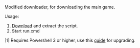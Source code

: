 Modified downloader, for downloading the main game.

Usage:

1. [Download](https://github.com/xaduha/Combat-Demo-Downloader/archive/maingame.zip) and extract the script.
2. Start run.cmd

[1] Requires Powershell 3 or higher, use this [guide](https://social.technet.microsoft.com/wiki/contents/articles/21016.how-to-install-windows-powershell-4-0.aspx) for upgrading.
